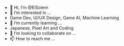 - 👋 Hi, I’m @ElSolem
- 👀 I’m interested in ...
-   Game Dev, UI/UX Design, Game AI, Machine Learning
- 🌱 I’m currently learning ...
-   Japanese, Pixel Art and Coding
- 💞️ I’m looking to collaborate on ...
- 📫 How to reach me ...

<!---
ElSolem/ElSolem is a ✨ special ✨ repository because its `README.md` (this file) appears on your GitHub profile.
You can click the Preview link to take a look at your changes.
--->
